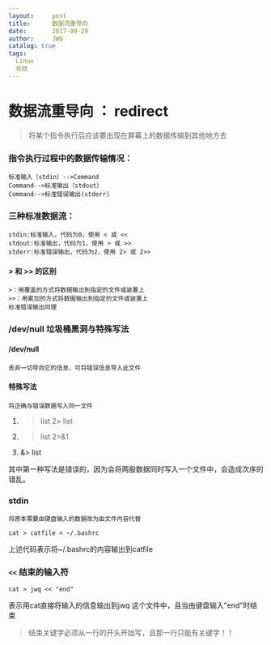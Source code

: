 ```yaml
---
layout:     post
title:      数据流重导向
date:       2017-09-29
author:     JWQ
catalog: true
tags:
  Linux
  总结
---
```


# 数据流重导向 ： redirect

> 将某个指令执行后应该要出现在屏幕上的数据传输到其他地方去

### 指令执行过程中的数据传输情况：

    标准输入（stdin）-->Command
    Command-->标准输出（stdout）
    Command-->标准错误输出(stderr)

### 三种标准数据流：

    stdin:标准输入，代码为0，使用 < 或 <<
    stdout:标准输出，代码为1，使用 > 或 >>
    stderr:标准错误输出，代码为2，使用 2> 或 2>>

#### > 和 >> 的区别
    >：用覆盖的方式将数据输出到指定的文件或装置上
    >>：用累加的方式将数据输出到指定的文件或装置上
    标准错误输出同理
    
### /dev/null 垃圾桶黑洞与特殊写法

#### /dev/null
    丢弃一切导向它的信息，可将错误信息导入此文件
    
#### 特殊写法
    将正确与错误数据写入同一文件

1. > list 2> list
2. > list 2>&1
3. &> list

其中第一种写法是错误的，因为会将两股数据同时写入一个文件中，会造成次序的错乱。

### stdin

    将原本需要由键盘输入的数据改为由文件内容代替
    
` cat > catfile < ~/.bashrc `

上述代码表示将~/.bashrc的内容输出到catfile

### `<<` 结束的输入符

`cat > jwq << "end"`

表示用cat直接将输入的信息输出到jwq 这个文件中，且当由键盘输入"end"时结束

> 结束关键字必须从一行的开头开始写，且那一行只能有关键字！！
